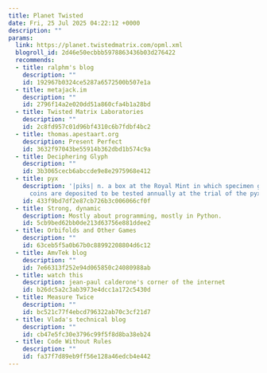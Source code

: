 ```yaml
---
title: Planet Twisted
date: Fri, 25 Jul 2025 04:22:12 +0000
description: ""
params:
  link: https://planet.twistedmatrix.com/opml.xml
  blogroll_id: 2d46e50ecbbb5978863436b03d276422
  recommends:
  - title: ralphm's blog
    description: ""
    id: 192967b0324ce5287a6572500b507e1a
  - title: metajack.im
    description: ""
    id: 2796f14a2e020dd51a860cfa4b1a28bd
  - title: Twisted Matrix Laboratories
    description: ""
    id: 2c8fd957c01d96bf4310c6b7fdbf4bc2
  - title: thomas.apestaart.org
    description: Present Perfect
    id: 3632f97043be55914b362dbd1b574c9a
  - title: Deciphering Glyph
    description: ""
    id: 3b3065cecb6abccde9e8e2975968e412
  - title: pyx
    description: '|piks| n. a box at the Royal Mint in which specimen gold and silver
      coins are deposited to be tested annually at the trial of the pyx.'
    id: 433f9bd7df2e87cb726b3c006066cf0f
  - title: Strong, dynamic
    description: Mostly about programming, mostly in Python.
    id: 5cb9bed62bb0de213d63756e881ddee2
  - title: Orbifolds and Other Games
    description: ""
    id: 63ceb5f5a0b67b0c88992208804d6c12
  - title: AmvTek blog
    description: ""
    id: 7e66313f252e94d065850c24080988ab
  - title: watch this
    description: jean-paul calderone's corner of the internet
    id: b26dc5a2c3ab3973e4dcc1a172c5430d
  - title: Measure Twice
    description: ""
    id: bc521c77f4ebcd796322ab70c3cf21d7
  - title: Vlada's technical blog
    description: ""
    id: cb47e5fc30e3796c99f5f8d8ba38eb24
  - title: Code Without Rules
    description: ""
    id: fa37f7d89eb9ff56e128a46edcb4e442
---
```

